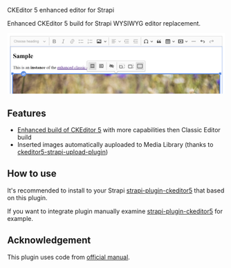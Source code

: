 CKEditor 5 enhanced editor for Strapi

Enhanced CKEditor 5 build for Strapi WYSIWYG editor replacement.

![ckeditor5-build-strapi-wysiwyg](/sample/ckeditor5-build-strapi-wysiwyg.png)


## Features

- [Enhanced build of CKEditor 5](https://github.com/Roslovets-Inc/ckeditor5-build-strapi-wysiwyg) with more capabilities then Classic Editor build
- Inserted images automatically auploaded to Media Library (thanks to [ckeditor5-strapi-upload-plugin](https://github.com/gtomato/ckeditor5-strapi-upload-plugin))


## How to use

It's recommended to install to your Strapi [strapi-plugin-ckeditor5](https://github.com/Roslovets-Inc/strapi-plugin-ckeditor5) that based on this plugin.

If you want to integrate plugin manually examine [strapi-plugin-ckeditor5](https://github.com/Roslovets-Inc/strapi-plugin-ckeditor5) for example.


## Acknowledgement

This plugin uses code from [official manual](https://strapi.io/documentation/developer-docs/latest/guides/registering-a-field-in-admin.html).

